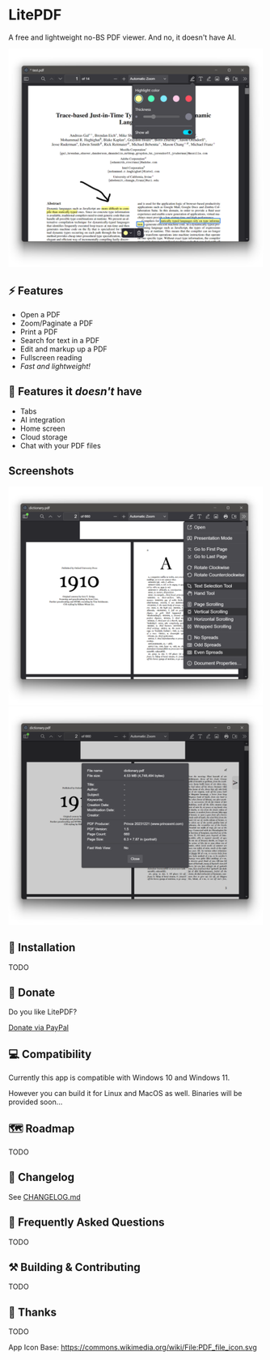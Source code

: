 ﻿# LitePDF 

A free and lightweight no-BS PDF viewer. And no, it doesn't have AI.

![Screenshot](Images/Screenshots/Win11/LtiePDF_Screenshot_Win11_A.png)

## ⚡ Features

* Open a PDF
* Zoom/Paginate a PDF
* Print a PDF
* Search for text in a PDF
* Edit and markup up a PDF
* Fullscreen reading
* *Fast and lightweight!*

## 🙌 Features it *doesn't* have

* Tabs
* AI integration
* Home screen
* Cloud storage
* Chat with your PDF files


## Screenshots

![PDF Viewer Screenshot of Menu](Images/Screenshots/Win11/LtiePDF_Screenshot_Win11_C.png)
![PDF Viewer Screenshot of Document Properties](Images/Screenshots/Win11/LtiePDF_Screenshot_Win11_D.png)

## 🚀 Installation

TODO

## 🎁 Donate

Do you like LitePDF?

[Donate via PayPal](https://www.paypal.com/donate/?hosted_button_id=B7BD77RRHJX6G)

## 💻 Compatibility

Currently this app is compatible with Windows 10 and Windows 11. 

However you can build it for Linux and MacOS as well. Binaries will be provided soon...


## 🗺️ Roadmap

TODO


## 📜 Changelog

See [CHANGELOG.md](https://github.com/dankrusi/LitePDF/blob/main/CHANGELOG.md)


## 🤔 Frequently Asked Questions

TODO


## ⚒ Building & Contributing

TODO


## 🙏 Thanks

TODO

App Icon Base: https://commons.wikimedia.org/wiki/File:PDF_file_icon.svg